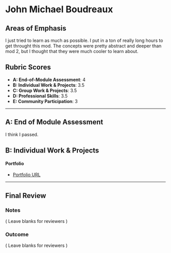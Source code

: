 # John Michael Boudreaux

## Areas of Emphasis

I just tried to learn as much as possible. I put in a ton of really long hours to get throught this mod. The concepts were pretty abstract and deeper than mod 2, but I thought that they were much cooler to learn about.

## Rubric Scores

* **A: End-of-Module Assessment**: 4
* **B: Individual Work & Projects**: 3.5
* **C: Group Work & Projects**: 3.5
* **D: Professional Skills**: 3.5
* **E: Community Participation**: 3

-----------------------

## A: End of Module Assessment

I think I passed.


## B: Individual Work & Projects


#### Portfolio

* [Portfolio URL](https://www.turing.io/alumni/john-michael-boudreaux)


------------------

## Final Review

### Notes

( Leave blanks for reviewers )

### Outcome

( Leave blanks for reviewers )

